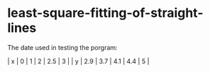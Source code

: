 # least-square-fitting-of-straight-lines

The date used in testing the porgram: 

| x | 0   | 1   | 2   | 2.5 | 3 |
| y | 2.9 | 3.7 | 4.1 | 4.4 | 5 |

